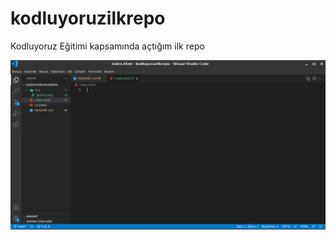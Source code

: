 # kodluyoruzilkrepo
Kodluyoruz Eğitimi kapsamında açtığım ilk repo


![Projenin resmi](img/projeresim.png)

